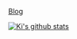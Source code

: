  [Blog](https://keithkwon.dev)






[![Ki's github stats](https://github-readme-stats.vercel.app/api?username=kihyeonkwon)](https://github.com/kihyeonkwon/github-readme-stats)

<!--

**kihyeonkwon/kihyeonkwon** is a ✨ _special_ ✨ repository because its `README.md` (this file) appears on your GitHub profile.

Here are some ideas to get you started:
🌱 I’m currently learning Algorithm & Datastructures
- 🔭 I’m currently working on ...
- 🌱 I’m currently learning ...
- 👯 I’m looking to collaborate on ...
- 🤔 I’m looking for help with ...
- 💬 Ask me about ...
- 📫 How to reach me: ...
- 😄 Pronouns: ...
- ⚡ Fun fact: ...
-->
